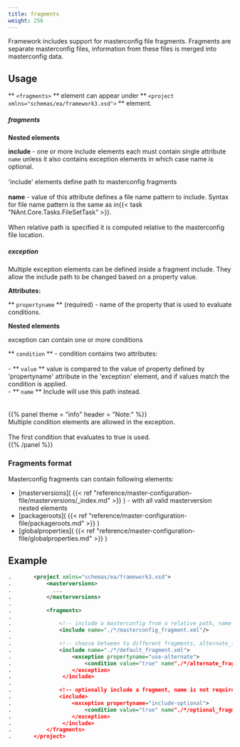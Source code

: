 ```yaml
---
title: fragments
weight: 256
---
```


Framework includes support for masterconfig file fragments. Fragments are separate masterconfig files,
information from these files is merged into masterconfig data.

<a name="Usage"></a>
## Usage ##

 ** `<fragments>` ** element can appear under ** `<project xmlns="schemas/ea/framework3.xsd">` ** element.

##### fragments #####
 **Nested elements** 

   **include** - one or more include elements each must contain single attribute `name` unless it also contains exception elements in which case name is optional.<br><br>&#39;include&#39; elements define path to masterconfig fragments<br><br>    **name** - value of this attribute defines a file name pattern to include. Syntax for file name pattern is the same as in{{< task "NAnt.Core.Tasks.FileSetTask" >}}.<br><br>When relative path is specified it is computed relative to the masterconfig file location.

##### exception #####
Multiple exception elements can be defined inside a fragment include. They allow the include path to be changed based on a property value.

 **Attributes:** 

   ** `propertyname` ** (required) - name of the property that is used to evaluate conditions.

 **Nested elements** 

exception can contain one or more conditions

   ** `condition` ** - condition contains two attributes:<br><br>  - ** `value` ** value is compared to the value of property defined by &#39;propertyname&#39; attribute in the &#39;exception&#39; element, and if values match the condition is applied.<br>  - ** `name` ** Include will use this path instead.<br><br><br>{{% panel theme = "info" header = "Note:" %}}<br>Multiple condition elements are allowed in the exception.<br><br>The first condition that evaluates to true is used.<br>{{% /panel %}}

<a name="Fragments"></a>
### Fragments format ###

Masterconfig fragments can contain following elements:

 - [masterversions]( {{< ref "reference/master-configuration-file/masterversions/_index.md" >}} ) - with all valid masterversion nested elements
 - [packageroots]( {{< ref "reference/master-configuration-file/packageroots.md" >}} )
 - [globalproperties]( {{< ref "reference/master-configuration-file/globalproperties.md" >}} )

## Example ##


```xml
.		<project xmlns="schemas/ea/framework3.xsd">
.			<masterversions>
.			  ...
.			</masterversions>
.
.			<fragments>
.
.				<!-- include a masterconfig from a relative path, name is required in this instance -->
.				<include name="./*/masterconfig_fragment.xml"/>
.
.				<!-- choose between to different fragments, alternate_fragment will be used if property "use-alternate" has a value of "true" -->
.			  	<include name="./*/default_fragment.xml">
.					<exception propertyname="use-alternate">
.						<condition value="true" name"./*/alternate_fragment.xml"/>
.					</exception>
.				 </include>
.
.				<!-- optionally include a fragment, name is not required as long as at least one exception is specifed -->
.			  	<include>
.					<exception propertyname="include-optional">
.						<condition value="true" name"./*/optional_fragment.xml"/>
.					</exception>
.				 </include>
.			</fragments>
.		</project>
```
